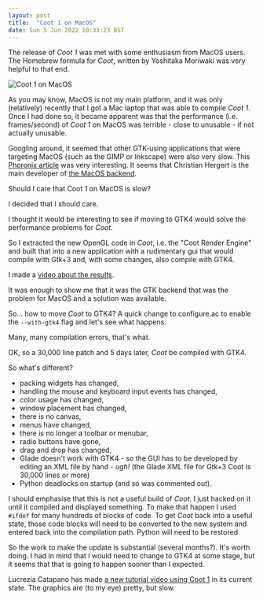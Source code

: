 ```yaml
---
layout: post
title:  "Coot 1 on MacOS"
date: Sun 5 Jun 2022 10:33:23 BST
---
```


The release of _Coot 1_ was met with some enthusiasm from MacOS users.
The Homebrew formula for _Coot_, written by Yoshitaka Moriwaki was very helpful to that end.

![Coot 1 on MacOS]({{"../../../images/coot-1-macos-screeny.png"}})


As you may know, MacOS is not my main platform, and it was only (relatively)
recently that I got a Mac laptop that was able to compile _Coot 1_. Once I had done so,
it became apparent was that the performance (i.e. frames/second) of _Coot 1_
on MacOS was terrible - close to unusable - if not actually unusable.

Googling around, it seemed that other GTK-using applications that were
targeting MacOS (such as the GIMP or Inkscape) were also very
slow. This [Phoronix
article](https://www.phoronix.com/scan.php?page=news_item&px=GTK4-macOS-Improved)
was very interesting. It seems that Christian Hergert is the main
developer of [the MacOS
backend](https://blogs.gnome.org/chergert/2020/12/15/gtk-4-got-a-new-macos-backend-now-with-opengl/).

Should I care that Coot 1 on MacOS is slow?

I decided that I should care.

I thought it would be interesting to see if moving to GTK4 would solve the performance problems for _Coot_.

So I extracted the new OpenGL code in _Coot_, i.e. the "Coot Render Engine" and built that into a new
application with a rudimentary gui that would compile with Gtk+3 and, with some changes, also compile with GTK4.

I made a [video about the results](https://www.youtube.com/watch?v=_c7NO3_8KNc).

It was enough to show me that it was the GTK backend that was the problem for MacOS and a solution
was available.

So... how to move _Coot_ to GTK4? A quick change to configure.ac to enable the `--with-gtk4` flag
and let's see what happens.

Many, many compilation errors, that's what.

OK, so a 30,000 line patch and 5 days later, _Coot_ be compiled with GTK4.

So what's different?
 - packing widgets has changed,
 - handling the mouse and keyboard input events has changed,
 - color usage has changed,
 - window placement has changed,
 - there is no canvas,
 - menus have changed,
 - there is no longer a toolbar or menubar,
 - radio buttons have gone,
 - drag and drop has changed,
 - Glade doesn't work with GTK4 - so the GUI has to be developed by editing an XML
   file by hand - _ugh!_ (the Glade XML file for Gtk+3 Coot is 30,000 lines or more)
 - Python deadlocks on startup (and so was commented out).

I should emphasise that this is not a useful build of _Coot_. I just
hacked on it until it compiled and displayed something. To make that
happen I used `#ifdef` for many hundreds of blocks of code. To get _Coot_
back into a useful state, those code blocks will need to be converted to the new
system and entered back into the compilation path.  Python will need to be restored

So the work to
make the update is substantial (several months?). It's worth doing. I had in
mind that I would need to change to GTK4 at some stage, but it seems
that that is going to happen sooner than I expected.

Lucrezia Catapano has made [a new tutorial video using Coot
1](https://www.youtube.com/watch?v=Xhonm4K1y0c) in its current
state. The graphics are (to my eye) pretty, but slow.



